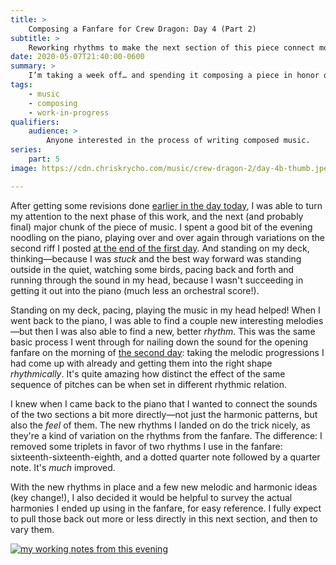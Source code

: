 ```yaml
---
title: >
    Composing a Fanfare for Crew Dragon: Day 4 (Part 2)
subtitle: >
    Reworking rhythms to make the next section of this piece connect more clearly to the first.
date: 2020-05-07T21:40:00-0600
summary: >
    I’m taking a week off… and spending it composing a piece in honor of the upcoming SpaceX crewed test flight—a historic moment. In this post, I cover what I got done the rest of this fourth day: (re)sketching the next section!
tags:
    - music
    - composing
    - work-in-progress
qualifiers:
    audience: >
        Anyone interested in the process of writing composed music.
series:
    part: 5
image: https://cdn.chriskrycho.com/music/crew-dragon-2/day-4b-thumb.jpeg

---
```


After getting some revisions done [earlier in the day today][day-4-part-1], I was able to turn my attention to the next phase of this work, and the next (and probably final) major chunk of the piece of music. I spent a good bit of the evening noodling on the piano, playing over and over again through variations on the second riff I posted [at the end of the first day][day-1]. And standing on my deck, thinking—because I was *stuck* and the best way forward was standing outside in the quiet, watching some birds, pacing back and forth and running through the sound in my head, because I wasn't succeeding in getting it out into the piano (much less an orchestral score!).

Standing on my deck, pacing, playing the music in my head helped! When I went back to the piano, I was able to find a couple new interesting melodies—but then I was also able to find a new, better *rhythm*. This was the same basic process I went through for nailing down the sound for the opening fanfare on the morning of [the second day][day-2]: taking the melodic progressions I had come up with already and getting them into the right shape *rhythmically*. It's quite amazing how distinct the effect of the same sequence of pitches can be when set in different rhythmic relation.

I knew when I came back to the piano that I wanted to connect the sounds of the two sections a bit more directly—not just the harmonic patterns, but also the *feel* of them. The new rhythms I landed on do the trick nicely, as they're a kind of variation on the rhythms from the fanfare. The difference: I removed some triplets in favor of two rhythms I use in the fanfare: sixteenth-sixteenth-eighth, and a dotted quarter note followed by a quarter note. It's *much* improved.

With the new rhythms in place and a few new melodic and harmonic ideas (key change!), I also decided it would be helpful to survey the actual harmonies I ended up using in the fanfare, for easy reference. I fully expect to pull those back out more or less directly in this next section, and then to vary them.

[![my working notes from this evening](https://cdn.chriskrycho.com/music/crew-dragon-2/day-4b-thumb.jpeg)](https://cdn.chriskrycho.com/music/crew-dragon-2/day-4b.jpeg)

[day-4-part-1]: https://v5.chriskrycho.com/journal/crew-dragon-fanfare/day-4-part-1/
[day-1]: https://v5.chriskrycho.com/journal/crew-dragon-fanfare/day-1/
[day-2]: https://v5.chriskrycho.com/journal/crew-dragon-fanfare/day-2/